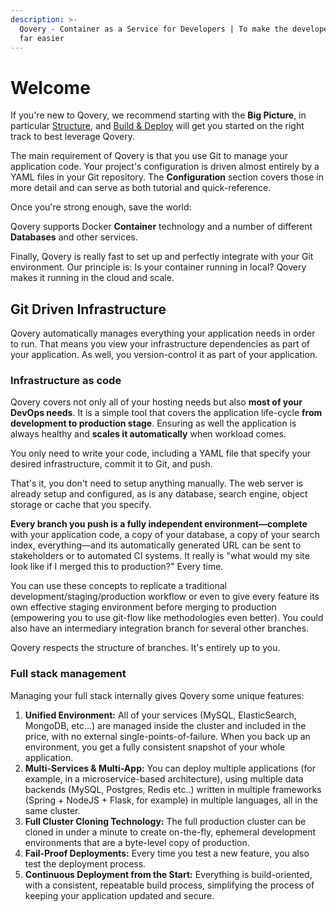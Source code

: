 ```yaml
---
description: >-
  Qovery - Container as a Service for Developers | To make the developer's life
  far easier
---
```


# Welcome

If you're new to Qovery, we recommend starting with the **Big Picture**, in particular [Structure](quickstart/sign-up.md), and [Build & Deploy]() will get you started on the right track to best leverage Qovery.

The main requirement of Qovery is that you use Git to manage your application code. Your project's configuration is driven almost entirely by a YAML files in your Git repository. The **Configuration** section covers those in more detail and can serve as both tutorial and quick-reference.

Once you're strong enough, save the world:

Qovery supports Docker **Container** technology and a number of different **Databases** and other services.

Finally, Qovery is really fast to set up and perfectly integrate with your Git environment. Our principle is: Is your container running in local? Qovery makes it running in the cloud and scale.

## Git Driven Infrastructure <a id="git-driven-infrastructure"></a>

Qovery automatically manages everything your application needs in order to run. That means you view your infrastructure dependencies as part of your application. As well, you version-control it as part of your application.

### Infrastructure as code <a id="infrastructure-as-code"></a>

Qovery covers not only all of your hosting needs but also **most of your DevOps needs**. It is a simple tool that covers the application life-cycle **from development to production stage**. Ensuring as well the application is always healthy and **scales it automatically** when workload comes.

You only need to write your code, including a YAML file that specify your desired infrastructure, commit it to Git, and push.

That's it, you don't need to setup anything manually. The web server is already setup and configured, as is any database, search engine, object storage or cache that you specify.

**Every branch you push is a fully independent environment—complete** with your application code, a copy of your database, a copy of your search index, everything—and its automatically generated URL can be sent to stakeholders or to automated CI systems. It really is "what would my site look like if I merged this to production?" Every time.

You can use these concepts to replicate a traditional development/staging/production workflow or even to give every feature its own effective staging environment before merging to production \(empowering you to use git-flow like methodologies even better\). You could also have an intermediary integration branch for several other branches.

Qovery respects the structure of branches. It's entirely up to you.

### Full stack management <a id="full-stack-management"></a>

Managing your full stack internally gives Qovery some unique features:

1. **Unified Environment:** All of your services \(MySQL, ElasticSearch, MongoDB, etc...\) are managed inside the cluster and included in the price, with no external single-points-of-failure. When you back up an environment, you get a fully consistent snapshot of your whole application.
2. **Multi-Services & Multi-App:** You can deploy multiple applications \(for example, in a microservice-based architecture\), using multiple data backends \(MySQL, Postgres, Redis etc..\) written in multiple frameworks \(Spring + NodeJS + Flask, for example\) in multiple languages, all in the same cluster.
3. **Full Cluster Cloning Technology:** The full production cluster can be cloned in under a minute to create on-the-fly, ephemeral development environments that are a byte-level copy of production.
4. **Fail-Proof Deployments:** Every time you test a new feature, you also test the deployment process.
5. **Continuous Deployment from the Start:** Everything is build-oriented, with a consistent, repeatable build process, simplifying the process of keeping your application updated and secure.

